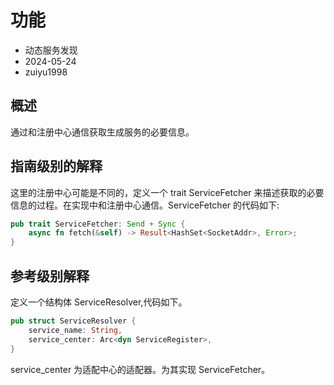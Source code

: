 # 功能

- 动态服务发现
- 2024-05-24
- zuiyu1998

## 概述

通过和注册中心通信获取生成服务的必要信息。

## 指南级别的解释

这里的注册中心可能是不同的，定义一个 trait ServiceFetcher 来描述获取的必要信息的过程。在实现中和注册中心通信。ServiceFetcher 的代码如下:

```rust
pub trait ServiceFetcher: Send + Sync {
    async fn fetch(&self) -> Result<HashSet<SocketAddr>, Error>;
}

```

## 参考级别解释

定义一个结构体 ServiceResolver,代码如下。

```rust
pub struct ServiceResolver {
    service_name: String,
    service_center: Arc<dyn ServiceRegister>,
}
```

service_center 为适配中心的适配器。为其实现 ServiceFetcher。
